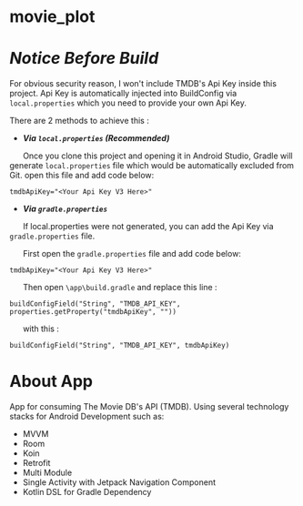 # movie_plot

# ***Notice Before Build***

For obvious security reason, I won't include TMDB's Api Key inside this project. Api Key is automatically injected into BuildConfig via ```local.properties``` which you need to provide your own Api Key.

There are 2 methods to achieve this :

- ***Via ```local.properties``` (Recommended)***

&nbsp;&nbsp;&nbsp;&nbsp;&nbsp;&nbsp;Once you clone this project and opening it in Android Studio, Gradle will generate ```local.properties``` file which would be automatically excluded from Git. open this file and add code below:

```
tmdbApiKey="<Your Api Key V3 Here>"
```

- ***Via ```gradle.properties```***

&nbsp;&nbsp;&nbsp;&nbsp;&nbsp;&nbsp;If local.properties were not generated, you can add the Api Key via ```gradle.properties``` file. 

&nbsp;&nbsp;&nbsp;&nbsp;&nbsp;&nbsp;First open the ```gradle.properties``` file and add code below:

```
tmdbApiKey="<Your Api Key V3 Here>"
```

&nbsp;&nbsp;&nbsp;&nbsp;&nbsp;&nbsp;Then open ```\app\build.gradle``` and replace this line :
```
buildConfigField("String", "TMDB_API_KEY", properties.getProperty("tmdbApiKey", ""))
```
&nbsp;&nbsp;&nbsp;&nbsp;&nbsp;&nbsp;with this :
```
buildConfigField("String", "TMDB_API_KEY", tmdbApiKey)
```

# About App

App for consuming The Movie DB's API (TMDB). Using several technology stacks for Android Development such as:

- MVVM
- Room
- Koin
- Retrofit
- Multi Module
- Single Activity with Jetpack Navigation Component
- Kotlin DSL for Gradle Dependency

